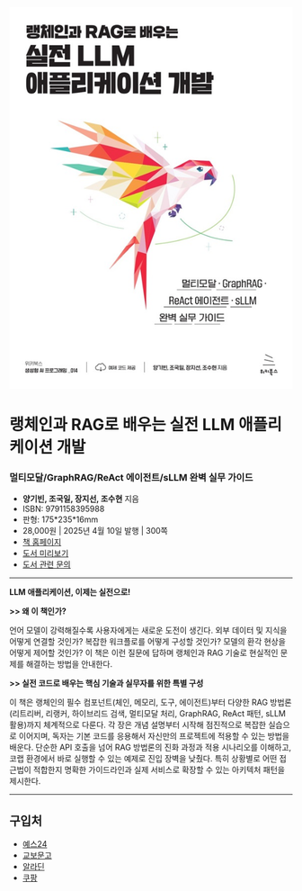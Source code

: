 ![cover](cover.jpg)

# 랭체인과 RAG로 배우는 실전 LLM 애플리케이션 개발
### 멀티모달/GraphRAG/ReAct 에이전트/sLLM 완벽 실무 가이드

- **양기빈, 조국일, 장지선, 조수현** 지음
- ISBN: 9791158395988
- 판형: 175\*235\*16mm
- 28,000원 | 2025년 4월 10일 발행 | 300쪽
- [책 홈페이지](https://wikibook.co.kr/langchain-rag/)
- [도서 미리보기](http://www.yes24.com/Product/Viewer/Preview/144417437)
- [도서 관련 문의](https://wikibook.co.kr/support/contact/)

---

**LLM 애플리케이션, 이제는 실전으로!**

**>> 왜 이 책인가?**

언어 모델이 강력해질수록 사용자에게는 새로운 도전이 생긴다. 외부 데이터 및 지식을 어떻게 연결할 것인가? 복잡한 워크플로를 어떻게 구성할 것인가? 모델의 환각 현상을 어떻게 제어할 것인가? 이 책은 이런 질문에 답하며 랭체인과 RAG 기술로 현실적인 문제를 해결하는 방법을 안내한다.

**>> 실전 코드로 배우는 핵심 기술과 실무자를 위한 특별 구성**

이 책은 랭체인의 필수 컴포넌트(체인, 메모리, 도구, 에이전트)부터 다양한 RAG 방법론(리트리버, 리랭커, 하이브리드 검색, 멀티모달 처리, GraphRAG, ReAct 패턴, sLLM 활용)까지 체계적으로 다룬다. 각 장은 개념 설명부터 시작해 점진적으로 복잡한 실습으로 이어지며, 독자는 기본 코드를 응용해서 자신만의 프로젝트에 적용할 수 있는 방법을 배운다. 
단순한 API 호출을 넘어 RAG 방법론의 진화 과정과 적용 시나리오를 이해하고, 코랩 환경에서 바로 실행할 수 있는 예제로 진입 장벽을 낮췄다. 특히 상황별로 어떤 접근법이 적합한지 명확한 가이드라인과 실제 서비스로 확장할 수 있는 아키텍처 패턴을 제시한다.

---
 
 ## 구입처
 
 - [예스24](https://www.yes24.com/product/goods/144417437)
 - [교보문고](https://product.kyobobook.co.kr/detail/S000216190787)
 - [알라딘](https://www.aladin.co.kr/shop/wproduct.aspx?ItemId=361602347)
 - [쿠팡](https://www.coupang.com/vp/products/8686486808?itemId=25217417252)